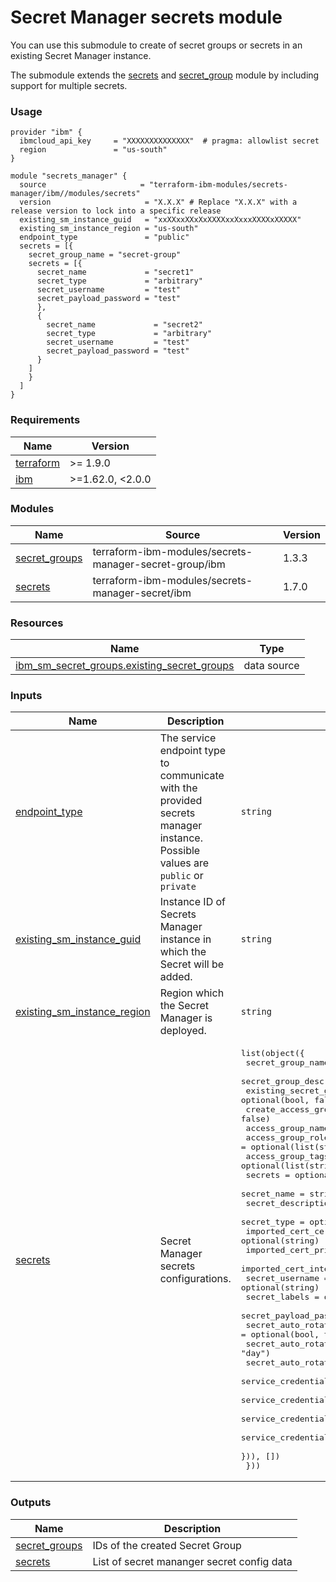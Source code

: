# Secret Manager secrets module

You can use this submodule to create of secret groups or secrets in an existing Secret Manager instance.

The submodule extends the [secrets](https://github.com/terraform-ibm-modules/terraform-ibm-secrets-manager-secret) and [secret_group](https://github.com/terraform-ibm-modules/terraform-ibm-secrets-manager-secret-group) module by including support for multiple secrets.

### Usage

```hcl
provider "ibm" {
  ibmcloud_api_key     = "XXXXXXXXXXXXXX"  # pragma: allowlist secret
  region               = "us-south"
}

module "secrets_manager" {
  source                     = "terraform-ibm-modules/secrets-manager/ibm//modules/secrets"
  version                     = "X.X.X" # Replace "X.X.X" with a release version to lock into a specific release
  existing_sm_instance_guid   = "xxXXxxXXxXxXXXXxxXxxxXXXXxXXXXX"
  existing_sm_instance_region = "us-south"
  endpoint_type               = "public"
  secrets = [{
    secret_group_name = "secret-group"
    secrets = [{
      secret_name             = "secret1"
      secret_type             = "arbitrary"
      secret_username         = "test"
      secret_payload_password = "test"
      },
      {
        secret_name             = "secret2"
        secret_type             = "arbitrary"
        secret_username         = "test"
        secret_payload_password = "test"
      }
    ]
    }
  ]
}
```

<!-- BEGINNING OF PRE-COMMIT-TERRAFORM DOCS HOOK -->
### Requirements

| Name | Version |
|------|---------|
| <a name="requirement_terraform"></a> [terraform](#requirement\_terraform) | >= 1.9.0 |
| <a name="requirement_ibm"></a> [ibm](#requirement\_ibm) | >=1.62.0, <2.0.0 |

### Modules

| Name | Source | Version |
|------|--------|---------|
| <a name="module_secret_groups"></a> [secret\_groups](#module\_secret\_groups) | terraform-ibm-modules/secrets-manager-secret-group/ibm | 1.3.3 |
| <a name="module_secrets"></a> [secrets](#module\_secrets) | terraform-ibm-modules/secrets-manager-secret/ibm | 1.7.0 |

### Resources

| Name | Type |
|------|------|
| [ibm_sm_secret_groups.existing_secret_groups](https://registry.terraform.io/providers/IBM-Cloud/ibm/latest/docs/data-sources/sm_secret_groups) | data source |

### Inputs

| Name | Description | Type | Default | Required |
|------|-------------|------|---------|:--------:|
| <a name="input_endpoint_type"></a> [endpoint\_type](#input\_endpoint\_type) | The service endpoint type to communicate with the provided secrets manager instance. Possible values are `public` or `private` | `string` | `"public"` | no |
| <a name="input_existing_sm_instance_guid"></a> [existing\_sm\_instance\_guid](#input\_existing\_sm\_instance\_guid) | Instance ID of Secrets Manager instance in which the Secret will be added. | `string` | n/a | yes |
| <a name="input_existing_sm_instance_region"></a> [existing\_sm\_instance\_region](#input\_existing\_sm\_instance\_region) | Region which the Secret Manager is deployed. | `string` | n/a | yes |
| <a name="input_secrets"></a> [secrets](#input\_secrets) | Secret Manager secrets configurations. | <pre>list(object({<br/>    secret_group_name        = string<br/>    secret_group_description = optional(string)<br/>    existing_secret_group    = optional(bool, false)<br/>    create_access_group      = optional(bool, false)<br/>    access_group_name        = optional(string)<br/>    access_group_roles       = optional(list(string))<br/>    access_group_tags        = optional(list(string))<br/>    secrets = optional(list(object({<br/>      secret_name                                 = string<br/>      secret_description                          = optional(string)<br/>      secret_type                                 = optional(string)<br/>      imported_cert_certificate                   = optional(string)<br/>      imported_cert_private_key                   = optional(string)<br/>      imported_cert_intermediate                  = optional(string)<br/>      secret_username                             = optional(string)<br/>      secret_labels                               = optional(list(string), [])<br/>      secret_payload_password                     = optional(string, "")<br/>      secret_auto_rotation                        = optional(bool, true)<br/>      secret_auto_rotation_unit                   = optional(string, "day")<br/>      secret_auto_rotation_interval               = optional(number, 89)<br/>      service_credentials_ttl                     = optional(string, "7776000") # 90 days<br/>      service_credentials_source_service_crn      = optional(string)<br/>      service_credentials_source_service_role_crn = optional(string)<br/>      service_credentials_source_service_hmac     = optional(bool, false)<br/>    })), [])<br/>  }))</pre> | `[]` | no |

### Outputs

| Name | Description |
|------|-------------|
| <a name="output_secret_groups"></a> [secret\_groups](#output\_secret\_groups) | IDs of the created Secret Group |
| <a name="output_secrets"></a> [secrets](#output\_secrets) | List of secret mananger secret config data |
<!-- END OF PRE-COMMIT-TERRAFORM DOCS HOOK -->
